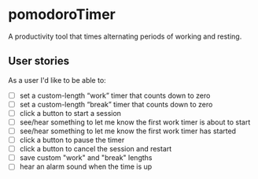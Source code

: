 # pomodoroTimer

A productivity tool that times alternating periods of working and resting.


## User stories 

As a user I'd like to be able to: 

- [ ] set a custom-length “work” timer that counts down to zero
- [ ] set a custom-length “break” timer that counts down to zero
- [ ] click a button to start a session
- [ ] see/hear something to let me know the first work timer is about to start
- [ ] see/hear something to let me know the first work timer has started
- [ ] click a button to pause the timer
- [ ] click a button to cancel the session and restart
- [ ] save custom "work" and "break" lengths 
- [ ] hear an alarm sound when the time is up
